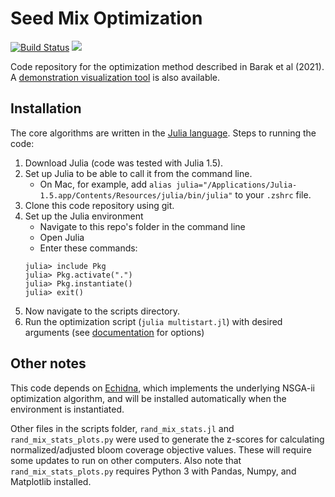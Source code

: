 # Seed Mix Optimization

[![Build Status](https://travis-ci.com/phawthorne/SeedMixBarakEtAl.svg?branch=master)](https://travis-ci.com/phawthorne/SeedMixBarakEtAl)
[![](https://img.shields.io/badge/docs-dev-blue.svg)](https://phawthorne.github.io/SeedMixBarakEtAl/dev)

Code repository for the optimization method described in Barak et al (2021). A 
[demonstration visualization tool](https://github.com/phawthorne/computational-seed-mix-design/)
is also available.

## Installation
The core algorithms are written in the [Julia language](https://julialang.org/). Steps to running the code:

1. Download Julia (code was tested with Julia 1.5).
1. Set up Julia to be able to call it from the command line.
    - On Mac, for example, add `alias julia="/Applications/Julia-1.5.app/Contents/Resources/julia/bin/julia"` to your `.zshrc` file.
1. Clone this code repository using git.
1. Set up the Julia environment
    - Navigate to this repo's folder in the command line
    - Open Julia
    - Enter these commands:
    ```
    julia> include Pkg
    julia> Pkg.activate(".")
    julia> Pkg.instantiate()
    julia> exit()
    ```
1. Now navigate to the scripts directory.
1. Run the optimization script (`julia multistart.jl`) with desired arguments 
(see [documentation]() for options)

## Other notes
This code depends on [Echidna](https://github.com/phawthorne/Echidna), which implements the underlying 
NSGA-ii optimization algorithm, and will be installed automatically when the environment is instantiated.

Other files in the scripts folder, `rand_mix_stats.jl` and `rand_mix_stats_plots.py` were used to generate
the z-scores for calculating normalized/adjusted bloom coverage objective values. These will require some
updates to run on other computers. Also note that `rand_mix_stats_plots.py` requires Python 3
with Pandas, Numpy, and Matplotlib installed.

